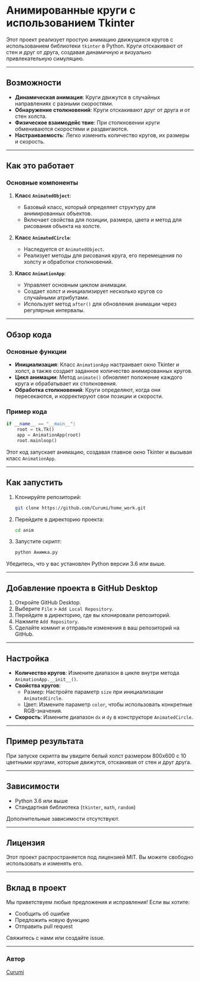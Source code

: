 # Анимированные круги с использованием Tkinter

Этот проект реализует простую анимацию движущихся кругов с использованием библиотеки `tkinter` в Python. Круги отскакивают от стен и друг от друга, создавая динамичную и визуально привлекательную симуляцию.

---

## Возможности

- **Динамическая анимация**: Круги движутся в случайных направлениях с разными скоростями.
- **Обнаружение столкновений**: Круги отскакивают друг от друга и от стен холста.
- **Физическое взаимодейс твие**: При столкновении круги обмениваются скоростями и раздвигаются.
- **Настраиваемость**: Легко изменить количество кругов, их размеры и скорость.

---

## Как это работает

### Основные компоненты

1. **Класс `AnimatedObject`**:
   - Базовый класс, который определяет структуру для анимированных объектов.
   - Включает свойства для позиции, размера, цвета и метод для рисования объекта на холсте.

2. **Класс `AnimatedCircle`**:
   - Наследуется от `AnimatedObject`.
   - Реализует методы для рисования круга, его перемещения по холсту и обработки столкновений.

3. **Класс `AnimationApp`**:
   - Управляет основным циклом анимации.
   - Создает холст и инициализирует несколько кругов со случайными атрибутами.
   - Использует метод `after()` для обновления анимации через регулярные интервалы.

---

## Обзор кода

### Основные функции

- **Инициализация**: Класс `AnimationApp` настраивает окно Tkinter и холст, а также создает заданное количество анимированных кругов.
- **Цикл анимации**: Метод `animate()` обновляет положение каждого круга и обрабатывает их столкновения.
- **Обработка столкновений**: Круги определяют, когда они пересекаются, и корректируют свои позиции и скорости.

### Пример кода

```python
if __name__ == "__main__":
    root = tk.Tk()
    app = AnimationApp(root)
    root.mainloop()
```
Этот код запускает анимацию, создавая главное окно Tkinter и вызывая класс `AnimationApp`.

---

## Как запустить

1. Клонируйте репозиторий:
   ```bash
   git clone https://github.com/Curumi/home_work.git
   ```
2. Перейдите в директорию проекта:
   ```bash
   cd anim
   ```
3. Запустите скрипт:
   ```bash
   python Анимка.py
   ```

Убедитесь, что у вас установлен Python версии 3.6 или выше.

---

## Добавление проекта в GitHub Desktop

1. Откройте GitHub Desktop.
2. Выберите `File` > `Add Local Repository`.
3. Перейдите в директорию, где вы клонировали репозиторий.
4. Нажмите `Add Repository`.
5. Сделайте коммит и отправьте изменения в ваш репозиторий на GitHub.

---

## Настройка

- **Количество кругов**: Измените диапазон в цикле внутри метода `AnimationApp.__init__()`.
- **Свойства кругов**:
  - Размер: Настройте параметр `size` при инициализации `AnimatedCircle`.
  - Цвет: Измените параметр `color`, чтобы использовать конкретные RGB-значения.
- **Скорость**: Измените диапазон `dx` и `dy` в конструкторе `AnimatedCircle`.

---

## Пример результата

При запуске скрипта вы увидите белый холст размером 800x600 с 10 цветными кругами, которые движутся, отскакивая от стен и друг друга.

---

## Зависимости

- Python 3.6 или выше
- Стандартная библиотека (`tkinter`, `math`, `random`)

Дополнительные зависимости отсутствуют.

---

## Лицензия

Этот проект распространяется под лицензией MIT. Вы можете свободно использовать и изменять его.

---

## Вклад в проект

Мы приветствуем любые предложения и исправления! Если вы хотите:
- Сообщить об ошибке
- Предложить новую функцию
- Отправить pull request

Свяжитесь с нами или создайте issue.

---

### Автор

[Curumi](https://github.com/Curumi)

